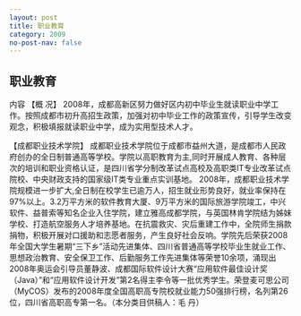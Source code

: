 ```yaml
---
layout: post
title: 职业教育 
category: 2009
no-post-nav: false
---
```


##  职业教育 

内容
【概  况】  2008年，成都高新区努力做好区内初中毕业生就读职业中学工作。按照成都市初升高招生政策，加强对初中毕业工作的政策宣传，引导学生改变观念，积极填报就读职业中学，成为实用型技术人才。
 
【成都职业技术学院】  成都职业技术学院位于成都市益州大道，是成都市人民政府创办的全日制普通高等学校。学院以高职教育为主,同时开展成人教育、各种层次的培训和职业资格认证，是四川省学分制改革试点高校及高职类IT专业改革试点院校、中央财政支持的国家级IT类专业重点实训基地。
2008年，成都职业技术学院规模进一步扩大,全日制在校学生已逾万人，招生就业形势良好，就业率保持在97%以上。3.2万平方米的软件教育大厦、9万平方米的国际旅游学院竣工，中兴软件、益普索等知名企业入住学院，建立雅高成都学院，与英国林肯学院结为姊妹学校、打造航空服务人才培养基地。在抗震救灾、灾后重建工作中，全院师生捐款捐物，积极开展对口援助和志愿者服务，产生良好社会反响。学院先后荣获2008年全国大学生暑期“三下乡”活动先进集体、四川省普通高等学校毕业生就业工作、思想政治教育、安全保卫工作、后勤服务工作先进集体等荣誉10余项，涌现出2008年奥运会引导员董静波、成都国际软件设计大赛“应用软件最佳设计奖（Java）”和“应用软件设计开发”第2名得主李令等一批优秀学生。荣登麦可思公司（MyCOS）发布的2008年度全国高职高专院校就业能力50强排行榜，名列第26位，四川省高职高专第一名。（本分类目供稿人：毛  丹）